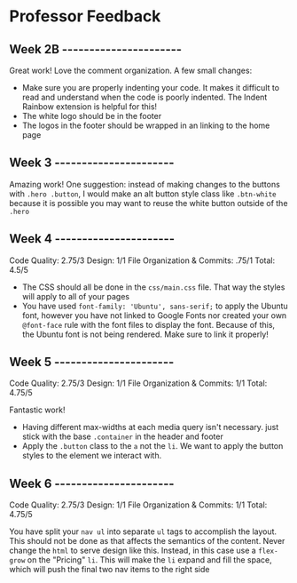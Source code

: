 # Professor Feedback

## Week 2B ----------------------

Great work! Love the comment organization. A few small changes:

- Make sure you are properly indenting your code. It makes it difficult to read and understand when the code is poorly indented. The Indent Rainbow extension is helpful for this!
- The white logo should be in the footer
- The logos in the footer should be wrapped in an <a> linking to the home page

## Week 3 ----------------------

Amazing work! One suggestion: instead of making changes to the buttons with `.hero .button`, I would make an alt button style class like `.btn-white` because it is possible you may want to reuse the white button outside of the `.hero`

## Week 4 ----------------------

Code Quality: 2.75/3
Design: 1/1
File Organization & Commits: .75/1
Total: 4.5/5

- The CSS should all be done in the `css/main.css` file. That way the styles will apply to all of your pages
- You have used `font-family: 'Ubuntu', sans-serif;` to apply the Ubuntu font, however you have not linked to Google Fonts nor created your own `@font-face` rule with the font files to display the font. Because of this, the Ubuntu font is not being rendered. Make sure to link it properly!

## Week 5 ----------------------

Code Quality: 2.75/3
Design: 1/1
File Organization & Commits: 1/1
Total: 4.75/5

Fantastic work!

- Having different max-widths at each media query isn't necessary. just stick with the base `.container` in the header and footer
- Apply the `.button` class to the `a` not the `li`. We want to apply the button styles to the element we interact with.

## Week 6 ----------------------

Code Quality: 2.75/3
Design: 1/1
File Organization & Commits: 1/1
Total: 4.75/5

You have split your `nav ul` into separate `ul` tags to accomplish the layout. This should not be done as that affects the semantics of the content. Never change the `html` to serve design like this. Instead, in this case use a `flex-grow` on the "Pricing" `li`. This will make the `li` expand and fill the space, which will push the final two nav items to the right side